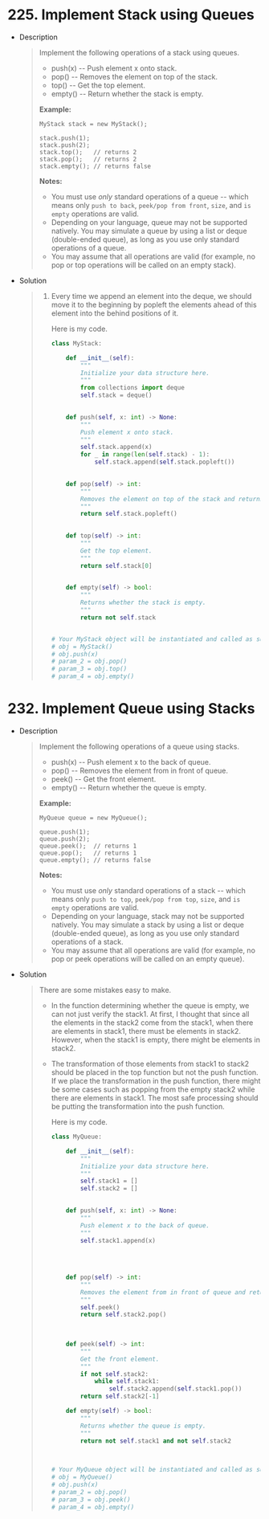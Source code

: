 # 225. Implement Stack using Queues

- Description

  > Implement the following operations of a stack using queues.
  >
  > - push(x) -- Push element x onto stack.
  > - pop() -- Removes the element on top of the stack.
  > - top() -- Get the top element.
  > - empty() -- Return whether the stack is empty.
  >
  > **Example:**
  >
  > ```
  > MyStack stack = new MyStack();
  > 
  > stack.push(1);
  > stack.push(2);  
  > stack.top();   // returns 2
  > stack.pop();   // returns 2
  > stack.empty(); // returns false
  > ```
  >
  > **Notes:**
  >
  > - You must use *only* standard operations of a queue -- which means only `push to back`, `peek/pop from front`, `size`, and `is empty` operations are valid.
  > - Depending on your language, queue may not be supported natively. You may simulate a queue by using a list or deque (double-ended queue), as long as you use only standard operations of a queue.
  > - You may assume that all operations are valid (for example, no pop or top operations will be called on an empty stack).

- Solution

  > 1. Every time we append an element into the deque, we should move it to the beginning by popleft the elements ahead of this element into the behind  positions of it.
  >
  >    Here is my code.
  >
  >    ```python
  >    class MyStack:
  >    
  >        def __init__(self):
  >            """
  >            Initialize your data structure here.
  >            """
  >            from collections import deque
  >            self.stack = deque()
  >            
  >    
  >        def push(self, x: int) -> None:
  >            """
  >            Push element x onto stack.
  >            """
  >            self.stack.append(x)
  >            for _ in range(len(self.stack) - 1):
  >                self.stack.append(self.stack.popleft())
  >            
  >    
  >        def pop(self) -> int:
  >            """
  >            Removes the element on top of the stack and returns that element.
  >            """
  >            return self.stack.popleft()
  >            
  >    
  >        def top(self) -> int:
  >            """
  >            Get the top element.
  >            """
  >            return self.stack[0]
  >            
  >    
  >        def empty(self) -> bool:
  >            """
  >            Returns whether the stack is empty.
  >            """
  >            return not self.stack
  >    
  >    
  >    # Your MyStack object will be instantiated and called as such:
  >    # obj = MyStack()
  >    # obj.push(x)
  >    # param_2 = obj.pop()
  >    # param_3 = obj.top()
  >    # param_4 = obj.empty()
  >    ```

# 232. Implement Queue using Stacks

- Description

  > Implement the following operations of a queue using stacks.
  >
  > - push(x) -- Push element x to the back of queue.
  > - pop() -- Removes the element from in front of queue.
  > - peek() -- Get the front element.
  > - empty() -- Return whether the queue is empty.
  >
  > **Example:**
  >
  > ```
  > MyQueue queue = new MyQueue();
  > 
  > queue.push(1);
  > queue.push(2);  
  > queue.peek();  // returns 1
  > queue.pop();   // returns 1
  > queue.empty(); // returns false
  > ```
  >
  > **Notes:**
  >
  > - You must use *only* standard operations of a stack -- which means only `push to top`, `peek/pop from top`, `size`, and `is empty` operations are valid.
  > - Depending on your language, stack may not be supported natively. You may simulate a stack by using a list or deque (double-ended queue), as long as you use only standard operations of a stack.
  > - You may assume that all operations are valid (for example, no pop or peek operations will be called on an empty queue).

- Solution

  > There are some mistakes easy to make.
  >
  > - In the function determining whether the queue is empty, we can not just verify the stack1. At first, I thought that since all the elements in the stack2 come from the stack1, when there are elements in stack1, there must be elements in stack2. However,  when the stack1 is empty, there might be elements in stack2.
  >
  > - The transformation of those elements from stack1 to stack2 should be placed in the top function but not the push function. If we place the transformation in the push function, there might be some cases such as popping from the empty stack2 while there are elements in stack1. The most safe processing should be putting the transformation into the push function. 
  >
  >   Here is my code.
  >
  >   ```python
  >   class MyQueue:
  >   
  >       def __init__(self):
  >           """
  >           Initialize your data structure here.
  >           """
  >           self.stack1 = []
  >           self.stack2 = []
  >           
  >   
  >       def push(self, x: int) -> None:
  >           """
  >           Push element x to the back of queue.
  >           """
  >           self.stack1.append(x)
  >           
  >               
  >           
  >   
  >       def pop(self) -> int:
  >           """
  >           Removes the element from in front of queue and returns that element.
  >           """
  >           self.peek()
  >           return self.stack2.pop()
  >           
  >           
  >   
  >       def peek(self) -> int:
  >           """
  >           Get the front element.
  >           """
  >           if not self.stack2:
  >               while self.stack1:
  >                   self.stack2.append(self.stack1.pop())
  >           return self.stack2[-1]
  >   
  >       def empty(self) -> bool:
  >           """
  >           Returns whether the queue is empty.
  >           """
  >           return not self.stack1 and not self.stack2
  >           
  >   
  >   
  >   # Your MyQueue object will be instantiated and called as such:
  >   # obj = MyQueue()
  >   # obj.push(x)
  >   # param_2 = obj.pop()
  >   # param_3 = obj.peek()
  >   # param_4 = obj.empty()
  >   ```

  